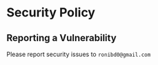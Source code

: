 # Security Policy

## Reporting a Vulnerability

Please report security issues to `ronibd0@gmail.com`
